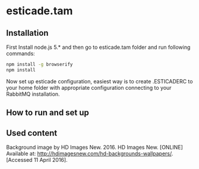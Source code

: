# esticade.tam

## Installation
First Install node.js 5.* and then go to esticade.tam folder and run following commands:

``` bash
npm install -g browserify
npm install
```

Now set up esticade configuration, easiest way is to create .ESTICADERC to your home folder
with appropriate configuration connecting to your RabbitMQ installation.

## How to run and set up

## Used content
Background image by HD Images New. 2016. HD Images New. [ONLINE] Available at: http://hdimagesnew.com/hd-backgrounds-wallpapers/. [Accessed 11 April 2016].
